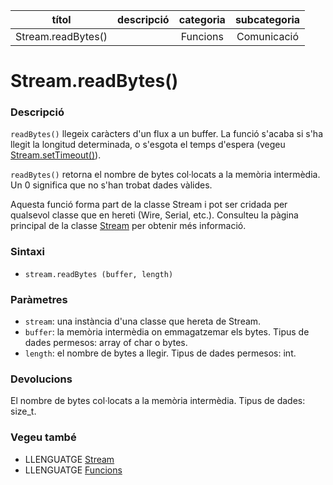 
| títol | descripció   | categoria  | subcategoria        |
| :---: | :----------: | :--------: | :-----------------: |
| Stream.readBytes() | | Funcions | Comunicació |

# Stream.readBytes()

### Descripció

`readBytes()` llegeix caràcters d'un flux a un buffer. La funció s'acaba si s'ha llegit la longitud determinada, o s'esgota el temps d'espera (vegeu [Stream.setTimeout()](./Stream.setTimeout().md)).

`readBytes()` retorna el nombre de bytes col·locats a la memòria intermèdia. Un 0 significa que no s'han trobat dades vàlides.

Aquesta funció forma part de la classe Stream i pot ser cridada per qualsevol classe que en hereti (Wire, Serial, etc.). Consulteu la pàgina principal de la classe [Stream](../Stream.md) per obtenir més informació.

### Sintaxi

* `stream.readBytes (buffer, length)`

### Paràmetres

* `stream`: una instància d'una classe que hereta de Stream.
* `buffer`: la memòria intermèdia on emmagatzemar els bytes. Tipus de dades permesos: array of char o bytes.
* `length`: el nombre de bytes a llegir. Tipus de dades permesos: int.

### Devolucions

El nombre de bytes col·locats a la memòria intermèdia. Tipus de dades: size_t.

### Vegeu també

*  LLENGUATGE [Stream](../Stream.md)  
*  LLENGUATGE [Funcions](../../Funcions.md)
